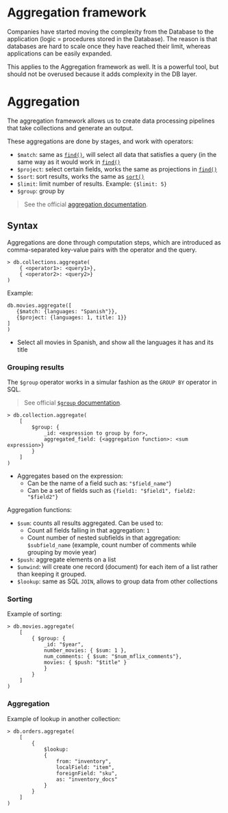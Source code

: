 # Aggregation framework

Companies have started moving the complexity from the Database to the application (logic = procedures stored in the Database). The reason is that databases are hard to scale once they have reached their limit, whereas applications can be easily expanded.

This applies to the Aggregation framework as well. It is a powerful tool, but should not be overused because it adds complexity in the DB layer.

# Aggregation

The aggregation framework allows us to create data processing pipelines that take collections and generate an output.

These aggregations are done by stages, and work with operators:
- `$match`: same as [`find()`](2-mongosh.md#querying-with-find), will select all data that satisfies a query (in the same way as it would work in [`find()`](2-mongosh.md#querying-with-find)
- `$project`: select certain fields, works the same as projections in [`find()`](2-mongosh.md#projections)
- `$sort`: sort results, works the same as [`sort()`](2-mongosh.md#sorting-results)
- `$limit`: limit number of results. Example: `{$limit: 5}`
- `$group`: group by

> See the official [aggregation documentation](https://docs.mongodb.com/manual/aggregation/).

## Syntax

Aggregations are done through computation steps, which are introduced as comma-separated key-value pairs with the operator and the query.

```
> db.collections.aggregate(
    { <operator1>: <query1>},
    { <operator2>: <query2>}
)
```

Example:
```mongo
db.movies.aggregate([
   {$match: {languages: "Spanish"}},
   {$project: {languages: 1, title: 1}}
]
)
```
- Select all movies in Spanish, and show all the languages it has and its title

### Grouping results

The `$group` operator works in a simular fashion as the `GROUP BY` operator in SQL.

> See official [`$group` documentation](https://docs.mongodb.com/manual/reference/operator/aggregation/group/#mongodb-pipeline-pipe.-group).

```
> db.collection.aggregate(
    [
        $group: {
            _id: <expression to group by for>,
            aggregated_field: {<aggregation function>: <sum expression>}
        }
    ]
)
```
- Aggregates based on the expression:
  - Can be the name of a field such as: `"$field_name"`)
  - Can be a set of fields such as `{field1: "$field1", field2: "$field2"}`

Aggregation functions:
- `$sum`: counts all results aggregated. Can be used to:
  - Count all fields falling in that aggregation: `1`
  - Count number of nested subfields in that aggregation: `$subfield_name` (example, count number of comments while grouping by movie year)
- `$push`: aggregate elements on a list
- `$unwind`: will create one record (document) for each item of a list rather than keeping it grouped. 
- `$lookup`: same as SQL `JOIN`, allows to group data from other collections


### Sorting

Example of sorting:
```
> db.movies.aggregate(
    [
        { $group: {
            _id: "$year", 
            number_movies: { $sum: 1 },
            num_comments: { $sum: "$num_mflix_comments"},
            movies: { $push: "$title" } 
            } 
        }
    ]
)
```

### Aggregation

Example of lookup in another collection:
```
> db.orders.aggregate(
    [
        {
            $lookup:
            {
                from: "inventory",
                localField: "item",
                foreignField: "sku",
                as: "inventory_docs"
            }
        }
    ]
)
```

